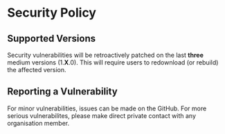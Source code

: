 # Security Policy

## Supported Versions

Security vulnerabilities will be retroactively patched on the last **three** medium versions (1.**X**.0).
This will require users to redownload (or rebuild) the affected version.

## Reporting a Vulnerability

For minor vulnerabilities, issues can be made on the GitHub.
For more serious vulnerabilites, please make direct private contact with any organisation member.
